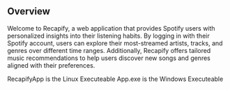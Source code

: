 ## Overview
Welcome to Recapify, a web application that provides Spotify users with personalized insights into their listening habits. By logging in with their Spotify account, users can explore their most-streamed artists, tracks, and genres over different time ranges. Additionally, Recapify offers tailored music recommendations to help users discover new songs and genres aligned with their preferences.


RecapifyApp is the Linux Executeable
App.exe is the Windows Executeable
